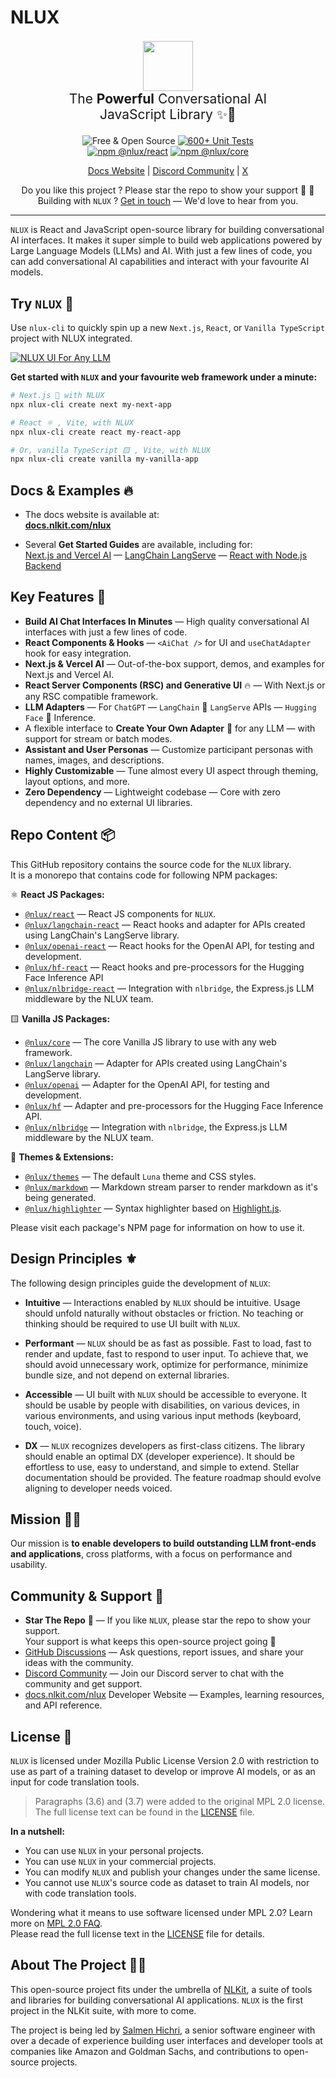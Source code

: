 # NLUX

<p align=center style="font-size: 1.5em">
  <img style="padding: 0; margin: 0;" height="80px" src="https://content.nlkit.com/logos/nlux.png"/><br />
  The <strong>Powerful</strong> Conversational AI<br />JavaScript Library ✨💬
</p>
<p align=center>
  <img alt="Free & Open Source" src="https://img.shields.io/badge/Free%20%26%20Open%20Source-1ccb61" />
  <a href="https://github.com/nlkitai/nlux/actions/workflows/run-all-tests.yml"><img alt="600+ Unit Tests" src="https://github.com/nlkitai/nlux/actions/workflows/run-all-tests.yml/badge.svg" /></a>
<br />
  <a href="https://www.npmjs.com/package/@nlux/react"><img alt="npm @nlux/react" src="https://img.shields.io/badge/NPM-@nlux/react-dbda6a" /></a>
  <a href="https://www.npmjs.com/package/@nlux/core"><img alt="npm @nlux/core" src="https://img.shields.io/badge/NPM-@nlux/core-dbda6a" /></a>
</p>
<p align="center">
    <a href="https://docs.nlkit.com/nlux">Docs Website</a> | <a href="https://discord.gg/SRwDmZghNB">Discord Community</a> | <a href="https://twitter.com/nluxai">X</a>
</p>
<p align="center">
    Do you like this project ? Please star the repo to show your support 🌟 🧡
    <br />
    Building with <code>NLUX</code> ? <a href="https://calendly.com/nlkit/intro">Get in touch</a> — We'd love to hear from you.
</p>

------

`NLUX` is React and JavaScript open-source library for building conversational AI interfaces. It makes it super simple
to build web applications powered by Large Language Models (LLMs) and AI. With just a few  lines of code, you can add
conversational AI capabilities and interact with your favourite AI models.

## Try `NLUX` 🚀

Use `nlux-cli` to quickly spin up a new `Next.js`, `React`, or `Vanilla TypeScript` project with NLUX integrated.

[![NLUX UI For Any LLM](https://content.nlkit.com/images/github/nlux-cli-animation.gif)](https://docs.nlkit.com/nlux)

**Get started with `NLUX` and your favourite web framework under a minute:**

```sh
# Next.js 🔼 with NLUX 
npx nlux-cli create next my-next-app
```
```sh
# React ⚛️ , Vite, with NLUX
npx nlux-cli create react my-react-app
```
```sh
# Or, vanilla TypeScript 🟨 , Vite, with NLUX
npx nlux-cli create vanilla my-vanilla-app
```

## Docs & Examples 🔥

* The docs website is available at:  
  **[docs.nlkit.com/nlux](https://docs.nlkit.com/nlux)**

* Several **Get Started Guides** are available, including for:  
  [Next.js and Vercel AI](https://docs.nlkit.com/nlux/learn/get-started/vercel-ai/) —
  [LangChain LangServe](https://docs.nlkit.com/nlux/learn/get-started/nlux-langchain) —
  [React with Node.js Backend](https://docs.nlkit.com/nlux/learn/get-started/nlux-nodejs-nlbridge-chatgpt)

## Key Features 🌟

* **Build AI Chat Interfaces In Minutes** ― High quality conversational AI interfaces with just a few lines of code.
* **React Components & Hooks** ― `<AiChat />` for UI and `useChatAdapter` hook for easy integration.
* **Next.js & Vercel AI** ― Out-of-the-box support, demos, and examples for Next.js and Vercel AI.
* **React Server Components (RSC) and Generative UI** 🔥 ― With Next.js or any RSC compatible framework.
* **LLM Adapters** ― For `ChatGPT` ― `LangChain` 🦜 `LangServe` APIs ― `Hugging Face` 🤗 Inference.
* A flexible interface to **Create Your Own Adapter** 🎯 for any LLM ― with support for stream or batch modes.
* **Assistant and User Personas** ― Customize participant personas with names, images, and descriptions.
* **Highly Customizable** ― Tune almost every UI aspect through theming, layout options, and more.
* **Zero Dependency** ― Lightweight codebase ― Core with zero dependency and no external UI libraries.

## Repo Content 📦

This GitHub repository contains the source code for the `NLUX` library.<br />
It is a monorepo that contains code for following NPM packages:

⚛️ **React JS Packages:**

* [`@nlux/react`](https://www.npmjs.com/package/@nlux/react) ― React JS components for `NLUX`.
* [`@nlux/langchain-react`](https://www.npmjs.com/package/@nlux/langchain-react) ― React hooks and adapter for APIs
  created using LangChain's LangServe library.
* [`@nlux/openai-react`](https://www.npmjs.com/package/@nlux/openai-react) ― React hooks for the OpenAI API, for testing
  and development.
* [`@nlux/hf-react`](https://www.npmjs.com/package/@nlux/hf-react) ― React hooks and pre-processors for the Hugging Face
  Inference API
* [`@nlux/nlbridge-react`](https://www.npmjs.com/package/@nlux/nlbridge-react) ― Integration with `nlbridge`, the
  Express.js LLM middleware by the NLUX team.

🟨 **Vanilla JS Packages:**

* [`@nlux/core`](https://www.npmjs.com/package/@nlux/core) ― The core Vanilla JS library to use with any web framework.
* [`@nlux/langchain`](https://www.npmjs.com/package/@nlux/langchain) ― Adapter for APIs created using LangChain's
  LangServe library.
* [`@nlux/openai`](https://www.npmjs.com/package/@nlux/openai) ― Adapter for the OpenAI API, for testing and
  development.
* [`@nlux/hf`](https://www.npmjs.com/package/@nlux/hf) ― Adapter and pre-processors for the Hugging Face Inference API.
* [`@nlux/nlbridge`](https://www.npmjs.com/package/@nlux/nlbridge) ― Integration with `nlbridge`, the Express.js LLM
  middleware by the NLUX team.

🎁 **Themes & Extensions:**

* [`@nlux/themes`](https://www.npmjs.com/package/@nlux/themes) ― The default `Luna` theme and CSS styles.
* [`@nlux/markdown`](https://www.npmjs.com/package/@nlux/markdown) ― Markdown stream parser to render
  markdown as it's being generated.
* [`@nlux/highlighter`](https://www.npmjs.com/package/@nlux/highlighter) ― Syntax highlighter based on
  [Highlight.js](https://highlightjs.org/).

Please visit each package's NPM page for information on how to use it.

## Design Principles ⚜️

The following design principles guide the development of `NLUX`:

* **Intuitive** ― Interactions enabled by `NLUX` should be intuitive.
  Usage should unfold naturally without obstacles or friction. No teaching or thinking
  should be required to use UI built with `NLUX`.

* **Performant** ― `NLUX` should be as fast as possible. Fast to load, fast to render
  and update, fast to respond to user input. To achieve that, we should avoid unnecessary
  work, optimize for performance, minimize bundle size, and not depend on external libraries.

* **Accessible** ― UI built with `NLUX` should be accessible to everyone. It should be usable
  by people with disabilities, on various devices, in various environments, and using various
  input methods (keyboard, touch, voice).

* **DX** ― `NLUX` recognizes developers as first-class citizens. The library should enable an
  optimal DX (developer experience). It should be effortless to use, easy to understand, and
  simple to extend. Stellar documentation should be provided. The feature roadmap should evolve
  aligning to developer needs voiced.

## Mission 👨‍🚀

Our mission is **to enable developers to build outstanding LLM front-ends and applications**,
cross platforms, with a focus on performance and usability.

## Community & Support 🙏

* **Star The Repo** 🌟 ― If you like `NLUX`, please star the repo to show your support.  
  Your support is what keeps this open-source project going 🧡
* [GitHub Discussions](https://github.com/nlkitai/nlux/discussions) ― Ask questions, report issues, and share your
  ideas with the community.
* [Discord Community](https://discord.gg/SRwDmZghNB) ― Join our Discord server to chat with the community and get
  support.
* [docs.nlkit.com/nlux](https://docs.nlkit.com/nlux) Developer Website ― Examples, learning resources, and API reference.

## License 📃

`NLUX` is licensed under Mozilla Public License Version 2.0 with restriction to use as
part of a training dataset to develop or improve AI models, or as an input for code
translation tools.

> Paragraphs (3.6) and (3.7) were added to the original MPL 2.0 license.  
> The full license text can be found in the [LICENSE](LICENSE) file.

**In a nutshell:**

* You can use `NLUX` in your personal projects.
* You can use `NLUX` in your commercial projects.
* You can modify `NLUX` and publish your changes under the same license.
* You cannot use `NLUX`'s source code as dataset to train AI models, nor with code translation tools.

Wondering what it means to use software licensed under MPL 2.0? Learn more
on [MPL 2.0 FAQ](https://www.mozilla.org/en-US/MPL/2.0/FAQ/).  
Please read the full license text in the [LICENSE](LICENSE) file for details.

## About The Project 👨‍💻

This open-source project fits under the umbrella of [NLKit](https://nlkit.com), a suite of tools and libraries for 
building conversational AI applications. `NLUX` is the first project in the NLKit suite, with more to come.

The project is being led by [Salmen Hichri](https://github.com/salmenus), a senior software engineer with over a decade of experience building user interfaces and developer
tools at companies like Amazon and Goldman Sachs, and contributions to open-source projects.
